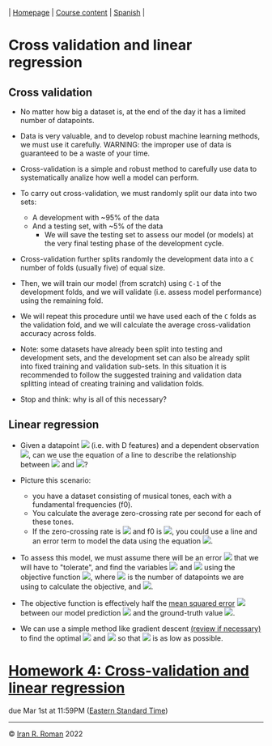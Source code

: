 | [Homepage](https://dl4genaudio.github.io) | [Course content](https://dl4genaudio.github.io/#course-content) | [Spanish](https://dl4genaudio-github-io.translate.goog/cv_lr/?_x_tr_sl=auto&_x_tr_tl=es&_x_tr_hl=en&_x_tr_pto=wapp) |

# Cross validation and linear regression

## Cross validation

* No matter how big a dataset is, at the end of the day it has a limited number of datapoints. 

* Data is very valuable, and to develop robust machine learning methods, we must use it carefully. WARNING: the improper use of data is guaranteed to be a waste of your time.

* Cross-validation is a simple and robust method to carefully use data to systematically analize how well a model can perform.

* To carry out cross-validation, we must randomly split our data into two sets:
    * A development with \~95\% of the data
    * And a testing set, with \~5\% of the data 
        * We will save the testing set to assess our model (or models) at the very final testing phase of the development cycle.

* Cross-validation further splits randomly the development data into a `C` number of folds (usually five) of equal size. 

* Then, we will train our model (from scratch) using `C-1` of the development folds, and we will validate (i.e. assess model performance) using the remaining fold. 

* We will repeat this procedure until we have used each of the `C` folds as the validation fold, and we will calculate the average cross-validation accuracy across folds. 

* Note: some datasets have already been split into testing and development sets, and the development set can also be already split into fixed training and validation sub-sets. In this situation it is recommended to follow the suggested training and validation data splitting intead of creating training and validation folds. 
 
* Stop and think: why is all of this necessary?

## Linear regression

* Given a datapoint <img src="https://render.githubusercontent.com/render/math?math=x_i \in \mathbb{R}^{D}"> (i.e. with D features) and a dependent observation <img src="https://render.githubusercontent.com/render/math?math=y_i \in \mathbb{R}^{1}">, can we use the equation of a line to describe the relationship between <img src="https://render.githubusercontent.com/render/math?math=x"> and <img src="https://render.githubusercontent.com/render/math?math=y">? 

* Picture this scenario: 
    * you have a dataset consisting of musical tones, each with a fundamental frequencies (f0). 
    * You calculate the average zero-crossing rate per second for each of these tones. 
    * If the zero-crossing rate is <img src="https://render.githubusercontent.com/render/math?math=x_i"> and f0 is <img src="https://render.githubusercontent.com/render/math?math=y_i">, you could use a line and an error term to model the data using the equation <img src="https://render.githubusercontent.com/render/math?math=y_i=wx_i %2B b %2B \epsilon_i">.

* To assess this model, we must assume there will be an error <img src="https://render.githubusercontent.com/render/math?math=\epsilon"> that we will have to "tolerate", and find the variables <img src="https://render.githubusercontent.com/render/math?math=w"> and <img src="https://render.githubusercontent.com/render/math?math=b"> using the objective function <img src="https://render.githubusercontent.com/render/math?math=J = \frac{1}{2}\frac{1}{N} \sum_1^N (y_i - \hat{y_i})^2">, where <img src="https://render.githubusercontent.com/render/math?math=N"> is the number of datapoints we are using to calculate the objective, and <img src="https://render.githubusercontent.com/render/math?math=\hat{y_i}=wx_i %2B b">.

* The objective function is effectively half the [mean squared error](https://en.wikipedia.org/wiki/Mean_squared_error) <img src="https://render.githubusercontent.com/render/math?math=2J = \sum_1^N \epsilon_i^2"> between our model prediction <img src="https://render.githubusercontent.com/render/math?math=\hat{y_i}"> and the ground-truth value <img src="https://render.githubusercontent.com/render/math?math=y_i">.

* We can use a simple method like gradient descent [(review if necessary)](https://towardsdatascience.com/linear-regression-using-gradient-descent-97a6c8700931) to find the optimal <img src="https://render.githubusercontent.com/render/math?math=w"> and <img src="https://render.githubusercontent.com/render/math?math=b"> so that <img src="https://render.githubusercontent.com/render/math?math=J"> is as low as possible.

# [Homework 4: Cross-validation and linear regression](https://colab.research.google.com/github/dl4genaudio/assignments/blob/main/cv_and_lr.ipynb)

due Mar 1st at 11:59PM ([Eastern Standard Time](https://www.timeanddate.com/time/zones/et))

___

&copy; [Iran R. Roman](https://iranroman.github.io) 2022
